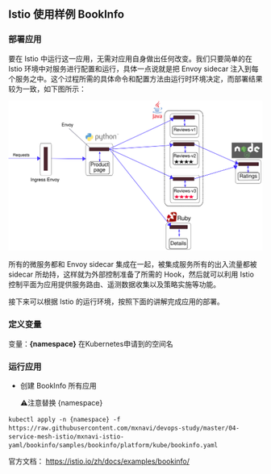 ## Istio 使用样例 BookInfo

### 部署应用

要在 Istio 中运行这一应用，无需对应用自身做出任何改变。我们只要简单的在 Istio 环境中对服务进行配置和运行，具体一点说就是把 Envoy sidecar 注入到每个服务之中。这个过程所需的具体命令和配置方法由运行时环境决定，而部署结果较为一致，如下图所示：

![bookinfo](images/bookinfo-withistio.svg)

所有的微服务都和 Envoy sidecar 集成在一起，被集成服务所有的出入流量都被 sidecar 所劫持，这样就为外部控制准备了所需的 Hook，然后就可以利用 Istio 控制平面为应用提供服务路由、遥测数据收集以及策略实施等功能。

接下来可以根据 Istio 的运行环境，按照下面的讲解完成应用的部署。

### 定义变量

变量：**{namespace}** 在Kubernetes申请到的空间名

### 运行应用

* 创建 BookInfo 所有应用

  ⚠️注意替换 {namespace} 
> 
```kubectl apply -n {namespace} -f https://raw.githubusercontent.com/mxnavi/devops-study/master/04-service-mesh-istio/mxnavi-istio-yaml/bookinfo/samples/bookinfo/platform/kube/bookinfo.yaml ```



官方文档：
https://istio.io/zh/docs/examples/bookinfo/
